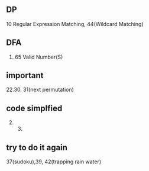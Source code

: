 ## DP
10 Regular Expression Matching, 44(Wildcard Matching)



## DFA
1. 65 Valid Number(S)

## important
22.30. 31(next permutation)
##  code simplfied
2. 3. 

## try to do it again
37(sudoku),39, 42(trapping rain water)